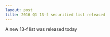 ```yaml
---
layout: post
title: 2016 Q1 13-f securitied list released
---
```

A new 13-f list was released today

    